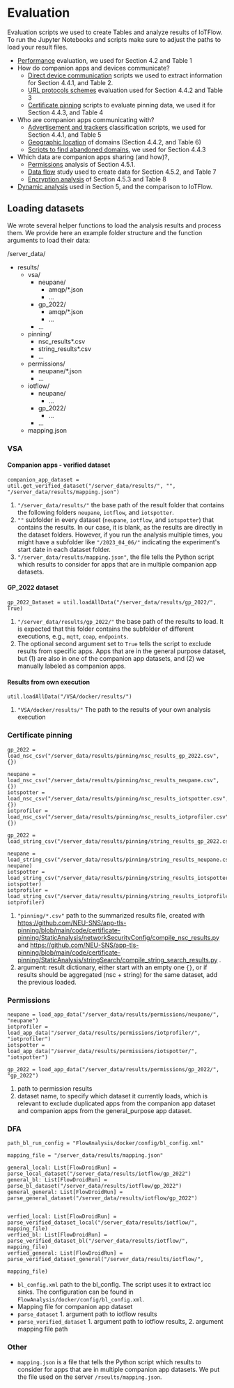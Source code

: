 # Evaluation

Evaluation scripts we used to create Tables and analyze results of IoTFlow.
To run the Jupyter Notebooks and scripts make sure to adjust the paths to load your result files.

* [Performance](general_stats/) evaluation, we used for Section 4.2 and Table 1
* How do companion apps and devices communicate?
    * [Direct device communication](direct_device_communication/) scripts we used to extract information for Section 4.4.1, and Table 2.
    * [URL protocols schemes](url_protocol_schemes/) evaluation used for Section 4.4.2 and Table 3
    * [Certificate pinning](certificate_pinning/) scripts to evaluate pinning data, we used it for Section 4.4.3, and Table 4
* Who are companion apps communicating with?
    * [Advertisement and trackers](advertisement_and_trackers/) classification scripts, we used for Section 4.4.1, and Table 5
    * [Geographic location](geographic_location/) of domains (Section 4.4.2, and Table 6)
    * [Scripts to find abandoned domains](abandoned_domains/), we used for Section 4.4.3
* Which data are companion apps sharing (and how)?,
    * [Permissions](permissions/) analysis of Section 4.5.1.
    * [Data flow](data_flows/) study used to create data for Section 4.5.2, and Table 7
    * [Encryption analysis](encryption_analysis/) of Section 4.5.3 and Table 8
* [Dynamic analysis](dynamic_analysis/) used in Section 5, and the comparison to IoTFlow.


## Loading datasets

We wrote several helper functions to load the analysis results and process them. We provide here an example folder structure and the function arguments to load their data:


/server_data/
  - results/
    - vsa/
      - neupane/
        - amqp/*.json
        - ...
      - gp_2022/
        - amqp/*.json
        - ...
      - ...
    - pinning/
        - nsc_results*.csv
        - string_results*.csv
        - ...
    - permissions/
        - neupane/*.json
        - ...
    - iotflow/
        - neupane/
            - ...
        - gp_2022/
            - ...
        - ...
    - mapping.json


### VSA

#### Companion apps - verified dataset
```
companion_app_dataset = util.get_verified_dataset("/server_data/results/", "", "/server_data/results/mapping.json")
```
1. `"/server_data/results/"` the base path of the result folder that contains the following folders `neupane`, `iotflow`, and `iotspotter`.
2. `""` subfolder in every dataset (`neupane`, `iotflow`, and `iotspotter`) that contains the results. In our case, it is blank, as the results are directly in the dataset folders. However, if you run the analysis multiple times, you might have a subfolder like `"/2023_04_06/"` indicating the experiment's start date in each dataset folder.
3. `"/server_data/results/mapping.json"`, the file tells the Python script which results to consider for apps that are in multiple companion app datasets.



#### GP_2022 dataset
```
gp_2022_Dataset = util.loadAllData("/server_data/results/gp_2022/", True)
```

1. `"/server_data/results/gp_2022/"` the base path of the results to load. It is expected that this folder contains the subfolder of different executions, e.g., `mqtt`, `coap`, `endpoints`.
2. The optional second argument set to `True` tells the script to exclude results from specific apps. Apps that are in the general purpose dataset, but (1) are also in one of the companion app datasets, and (2) we manually labeled as companion apps.


#### Results from own execution
```
util.loadAllData("/VSA/docker/results/")
```

1. `"VSA/docker/results/"` The path to the results of your own analysis execution



### Certificate pinning

```
gp_2022 = load_nsc_csv("/server_data/results/pinning/nsc_results_gp_2022.csv", {})

neupane = load_nsc_csv("/server_data/results/pinning/nsc_results_neupane.csv", {})
iotspotter = load_nsc_csv("/server_data/results/pinning/nsc_results_iotspotter.csv", {})
iotprofiler = load_nsc_csv("/server_data/results/pinning/nsc_results_iotprofiler.csv", {})

gp_2022 = load_string_csv("/server_data/results/pinning/string_results_gp_2022.csv",gp_2022)

neupane = load_string_csv("/server_data/results/pinning/string_results_neupane.csv", neupane)
iotspotter = load_string_csv("/server_data/results/pinning/string_results_iotspotter.csv", iotspotter)
iotprofiler = load_string_csv("/server_data/results/pinning/string_results_iotprofiler.csv", iotprofiler)

```


1. `"pinning/*.csv"` path to the summarized results file, created with https://github.com/NEU-SNS/app-tls-pinning/blob/main/code/certificate-pinning/StaticAnalysis/networkSecurityConfig/compile_nsc_results.py and https://github.com/NEU-SNS/app-tls-pinning/blob/main/code/certificate-pinning/StaticAnalysis/stringSearch/compile_string_search_results.py .
2. argument: result dictionary, either start with an empty one `{}`, or if results should be aggregated (nsc + string) for the same dataset, add the previous loaded.

### Permissions

```
neupane = load_app_data("/server_data/results/permissions/neupane/", "neupane")
iotprofiler = load_app_data("/server_data/results/permissions/iotprofiler/", "iotprofiler")
iotspotter = load_app_data("/server_data/results/permissions/iotspotter/", "iotspotter")

gp_2022 = load_app_data("/server_data/results/permissions/gp_2022/", "gp_2022")
```
1. path to permission results
2. dataset name, to specify which dataset it currently loads, which is relevant to exclude duplicated apps from the companion app dataset and companion apps from the general_purpose app dataset.

### DFA

```
path_bl_run_config = "FlowAnalysis/docker/config/bl_config.xml"

mapping_file = "/server_data/results/mapping.json"

general_local: List[FlowDroidRun] = parse_local_dataset("/server_data/results/iotflow/gp_2022")
general_bl: List[FlowDroidRun] = parse_bl_dataset("/server_data/results/iotflow/gp_2022")
general_general: List[FlowDroidRun] = parse_general_dataset("/server_data/results/iotflow/gp_2022")


verfied_local: List[FlowDroidRun] = parse_verified_dataset_local("/server_data/results/iotflow/", mapping_file)
verfied_bl: List[FlowDroidRun] = parse_verified_dataset_bl("/server_data/results/iotflow/", mapping_file)
verfied_general: List[FlowDroidRun] = parse_verified_dataset_general("/server_data/results/iotflow/",
                                                                     mapping_file)
```
* `bl_config.xml` path to the bl_config. The script uses it to extract icc sinks. The configuration can be found in `FlowAnalysis/docker/config/bl_config.xml`.
* Mapping file for companion app dataset
* `parse_dataset` 1. argument path to iotflow results
* `parse_verified_dataset` 1. argument path to iotflow results,  2. argument mapping file path


### Other

* `mapping.json` is a file that tells the Python script which results to consider for apps that are in multiple companion app datasets. We put the file used on the server `/rseults/mapping.json`.
